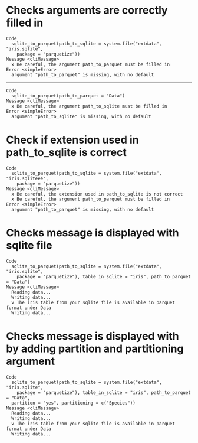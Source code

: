 # Checks arguments are correctly filled in

    Code
      sqlite_to_parquet(path_to_sqlite = system.file("extdata", "iris.sqlite",
        package = "parquetize"))
    Message <cliMessage>
      x Be careful, the argument path_to_parquet must be filled in
    Error <simpleError>
      argument "path_to_parquet" is missing, with no default

---

    Code
      sqlite_to_parquet(path_to_parquet = "Data")
    Message <cliMessage>
      x Be careful, the argument path_to_sqlite must be filled in
    Error <simpleError>
      argument "path_to_sqlite" is missing, with no default

# Check if extension used in path_to_sqlite is correct

    Code
      sqlite_to_parquet(path_to_sqlite = system.file("extdata", "iris.sqliteee",
        package = "parquetize"))
    Message <cliMessage>
      x Be careful, the extension used in path_to_sqlite is not correct
      x Be careful, the argument path_to_parquet must be filled in
    Error <simpleError>
      argument "path_to_parquet" is missing, with no default

# Checks message is displayed with sqlite file

    Code
      sqlite_to_parquet(path_to_sqlite = system.file("extdata", "iris.sqlite",
        package = "parquetize"), table_in_sqlite = "iris", path_to_parquet = "Data")
    Message <cliMessage>
      Reading data...
      Writing data...
      v The iris table from your sqlite file is available in parquet format under Data
      Writing data...

# Checks message is displayed with by adding partition and partitioning argument

    Code
      sqlite_to_parquet(path_to_sqlite = system.file("extdata", "iris.sqlite",
        package = "parquetize"), table_in_sqlite = "iris", path_to_parquet = "Data",
      partition = "yes", partitioning = c("Species"))
    Message <cliMessage>
      Reading data...
      Writing data...
      v The iris table from your sqlite file is available in parquet format under Data
      Writing data...

